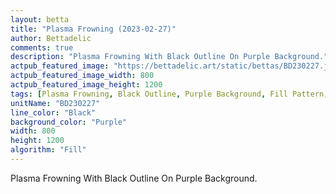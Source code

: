 ```yaml
---
layout: betta
title: "Plasma Frowning (2023-02-27)"
author: Bettadelic
comments: true
description: "Plasma Frowning With Black Outline On Purple Background."
actpub_featured_image: "https://bettadelic.art/static/bettas/BD230227.jpg"
actpub_featured_image_width: 800
actpub_featured_image_height: 1200
tags: [Plasma Frowning, Black Outline, Purple Background, Fill Pattern, February 2023]
unitName: "BD230227"
line_color: "Black"
background_color: "Purple"
width: 800
height: 1200
algorithm: "Fill"
---
```


Plasma Frowning With Black Outline On Purple Background.
